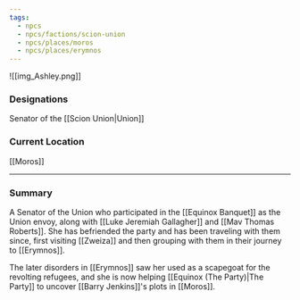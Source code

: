 ```yaml
---
tags:
  - npcs
  - npcs/factions/scion-union
  - npcs/places/moros
  - npcs/places/erymnos
---
```


![[img_Ashley.png]]

### Designations
Senator of the [[Scion Union|Union]]

### Current Location
[[Moros]]

___
### Summary
A Senator of the Union who participated in the [[Equinox Banquet]] as the Union envoy, along with [[Luke Jeremiah Gallagher]] and [[Mav Thomas Roberts]]. She has befriended the party and has been traveling with them since, first visiting [[Zweiza]] and then grouping with them in their journey to [[Erymnos]].

The later disorders in [[Erymnos]] saw her used as a scapegoat for the revolting refugees, and she is now helping [[Equinox (The Party)|The Party]] to uncover [[Barry Jenkins]]'s plots in [[Moros]].